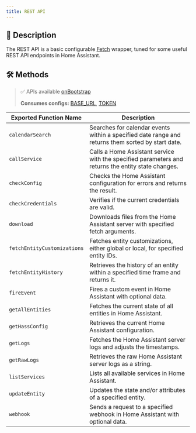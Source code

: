 ```yaml
---
title: REST API
---
```

## 📖 Description

The REST API is a basic configurable [Fetch](/core/fetch) wrapper, tuned for some useful REST API endpoints in Home Assistant.

## 🛠 Methods

> ✅ APIs available [onBootstrap](/core/lifecycle/onBootstrap)
>
> **Consumes configs:** [BASE_URL](/hass/config/BASE_URL), [TOKEN](/hass/config/TOKEN)

| Exported Function Name      | Description                                                                                        |
| --------------------------- | -------------------------------------------------------------------------------------------------- |
| `calendarSearch`            | Searches for calendar events within a specified date range and returns them sorted by start date.  |
| `callService`               | Calls a Home Assistant service with the specified parameters and returns the entity state changes. |
| `checkConfig`               | Checks the Home Assistant configuration for errors and returns the result.                         |
| `checkCredentials`          | Verifies if the current credentials are valid.                                                     |
| `download`                  | Downloads files from the Home Assistant server with specified fetch arguments.                     |
| `fetchEntityCustomizations` | Fetches entity customizations, either global or local, for specified entity IDs.                   |
| `fetchEntityHistory`        | Retrieves the history of an entity within a specified time frame and returns it.                   |
| `fireEvent`                 | Fires a custom event in Home Assistant with optional data.                                         |
| `getAllEntities`            | Fetches the current state of all entities in Home Assistant.                                       |
| `getHassConfig`             | Retrieves the current Home Assistant configuration.                                                |
| `getLogs`                   | Fetches the Home Assistant server logs and adjusts the timestamps.                                 |
| `getRawLogs`                | Retrieves the raw Home Assistant server logs as a string.                                          |
| `listServices`              | Lists all available services in Home Assistant.                                                    |
| `updateEntity`              | Updates the state and/or attributes of a specified entity.                                         |
| `webhook`                   | Sends a request to a specified webhook in Home Assistant with optional data.                       |
